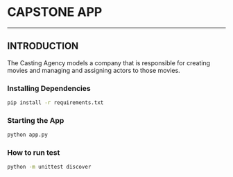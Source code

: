 # CAPSTONE APP
----

## INTRODUCTION
The Casting Agency models a company that is responsible for creating movies and managing and assigning actors to those movies.

### Installing Dependencies

```bash
pip install -r requirements.txt
```

### Starting the App
```bash
python app.py
```

### How to run test
```bash
python -m unittest discover
```
